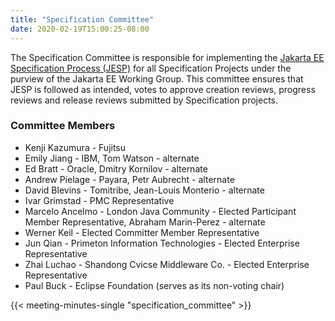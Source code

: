 ```yaml
---
title: "Specification Committee"
date: 2020-02-19T15:00:25-08:00
---
```


The Specification Committee is responsible for implementing the ​[Jakarta EE Specification Process (JESP)](/about/jesp/) ​for all Specification Projects under the purview of the Jakarta EE Working Group. This committee ensures that JESP is followed as intended, votes to approve creation reviews, progress reviews and release reviews submitted by Specification projects.

<!--more-->

### Committee Members

* Kenji Kazumura - Fujitsu
* Emily Jiang - IBM, Tom Watson - alternate
* Ed Bratt - Oracle, Dmitry Kornilov - alternate
* Andrew Pielage - Payara, Petr Aubrecht - alternate
* David Blevins - Tomitribe, Jean-Louis Monterio - alternate
* Ivar Grimstad - PMC Representative
* Marcelo Ancelmo - London Java Community - Elected Participant Member Representative, Abraham Marin-Perez - alternate
* Werner Keil - Elected Committer Member Representative
* Jun Qian - Primeton Information Technologies - Elected Enterprise Representative
* Zhai Luchao - Shandong Cvicse Middleware Co. - Elected Enterprise Representative
* Paul Buck - Eclipse Foundation (serves as its non-voting chair)

{{< meeting-minutes-single "specification_committee" >}}
